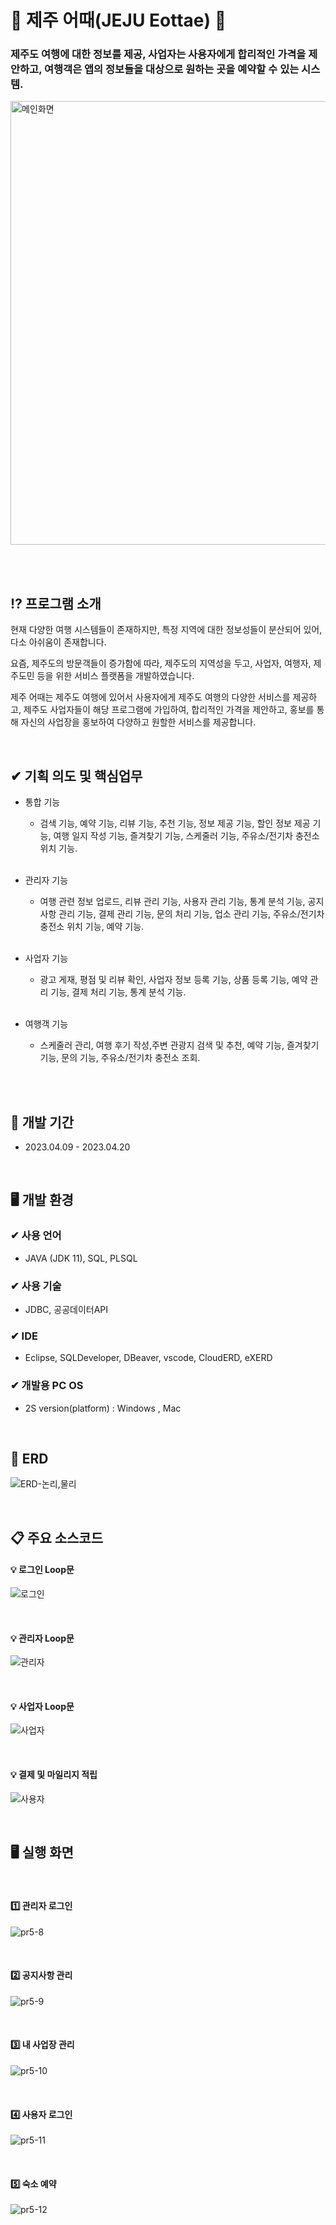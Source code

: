 # 🍊 제주 어때(JEJU Eottae) 🍊
### 제주도 여행에 대한 정보를 제공, 사업자는 사용자에게 합리적인 가격을 제안하고, 여행객은 앱의 정보들을 대상으로 원하는 곳을 예약할 수 있는 시스템. <br>
<img width="710" alt="메인화면" src="https://github.com/Maengmo/JejuEottae/assets/117720344/661e5438-64ea-4988-acd9-6455b7b503ad">


<br><br>

## ⁉ 프로그램 소개
  <p>현재 다양한 여행 시스템들이 존재하지만, 특정 지역에 대한 정보성들이 분산되어 있어, 다소 아쉬움이 존재합니다.</p>
  <p>요즘, 제주도의 방문객들이 증가함에 따라, 제주도의 지역성을 두고, 사업자, 여행자, 제주도민 등을 위한 서비스 플랫폼을 개발하였습니다.</p>
  <p>제주 어때는 제주도 여행에 있어서 사용자에게 제주도 여행의 다양한 서비스를 제공하고, 제주도 사업자들이 해당 프로그램에 가입하여, 합리적인 가격을 제안하고, 홍보를 통해 자신의 사업장을 홍보하여 다양하고 원할한 서비스를 제공합니다.</p>
  
  <br>
  
## ✔ 기획 의도 및 핵심업무
- 통합 기능
  - 검색 기능, 예약 기능, 리뷰 기능, 추천 기능, 정보 제공 기능, 할인 정보 제공 기능, 여행 일지 작성 기능, 즐겨찾기 기능, 스케줄러 기능, 주유소/전기차 충전소 위치 기능.<br><br>

- 관리자 기능
  - 여행 관련 정보 업로드, 리뷰 관리 기능, 사용자 관리 기능, 통계 분석 기능, 공지사항 관리 기능, 결제 관리 기능, 문의 처리 기능, 업소 관리 기능, 주유소/전기차 충전소 위치 기능, 예약 기능.<br><br>

- 사업자 기능
  - 광고 게재, 평점 및 리뷰 확인, 사업자 정보 등록 기능, 상품 등록 기능, 예약 관리 기능, 결제 처리 기능,  통계 분석 기능.<br><br>

- 여행객 기능
  - 스케줄러 관리, 여행 후기 작성,주변 관광지 검색 및 추천, 예약 기능, 즐겨찾기 기능, 문의 기능, 주유소/전기차 충전소 조회. <br><br>

<br>

## 📆 개발 기간
- 2023.04.09 - 2023.04.20

<br>

## 🖥 개발 환경
### ✔ 사용 언어
- JAVA (JDK 11), SQL, PLSQL
### ✔ 사용 기술
- JDBC, 공공데이터API
### ✔ IDE
- Eclipse, SQLDeveloper, DBeaver, vscode, CloudERD, eXERD
### ✔ 개발용 PC OS
- 2S version(platform) : Windows , Mac

<br>

## 📁 ERD 

![ERD-논리,물리](https://github.com/Maengmo/JejuEottae/assets/117720344/18a55ce8-dab4-4233-ac7b-98110c14332c)

<br>

## 📋 주요 소스코드
#### 💡 로그인 Loop문
![로그인](https://github.com/Maengmo/JejuEottae/assets/117720344/57aa3da7-7be5-4d98-96a7-eabd4334fd77)

<br>

#### 💡 관리자 Loop문
![관리자](https://github.com/Maengmo/JejuEottae/assets/117720344/587a70fe-d218-4d1f-a6ff-8f81d10820f8)

<br>

#### 💡 사업자 Loop문
![사업자](https://github.com/Maengmo/JejuEottae/assets/117720344/7073484f-10e5-43e8-ac83-161e9f569344)

<br>

#### 💡 결제 및 마일리지 적립

![사용자](https://github.com/Maengmo/JejuEottae/assets/117720344/9a97a995-2c03-4303-be29-ac27243f0eae)

<br>


##  🖥 실행 화면

<br>

#### 1️⃣ 관리자 로그인
![pr5-8](https://github.com/Maengmo/JejuEottae/assets/117720344/6ee18be1-8ecb-480f-a738-32bad9cff138)


<br>


#### 2️⃣ 공지사항 관리
![pr5-9](https://github.com/Maengmo/JejuEottae/assets/117720344/87c617b1-54b7-4f7a-9547-b717cfad924f)


<br>

#### 3️⃣ 내 사업장 관리
![pr5-10](https://github.com/Maengmo/JejuEottae/assets/117720344/edb1c105-eddb-4e28-86db-169352415394)


<br>

#### 4️⃣ 사용자 로그인
![pr5-11](https://github.com/Maengmo/JejuEottae/assets/117720344/4c8f0620-3782-48a8-b600-f148e4952696)


<br>

#### 5️⃣ 숙소 예약
![pr5-12](https://github.com/Maengmo/JejuEottae/assets/117720344/bc3111b6-d026-4920-bf59-b620df38cb46)


<br>


